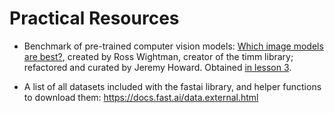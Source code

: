 # Practical Resources

- Benchmark of pre-trained computer vision models: [Which image models are best?](https://www.kaggle.com/code/jhoward/which-image-models-are-best), created by Ross Wightman, creator of the timm library; refactored and curated by Jeremy Howard. Obtained [in lesson 3](https://youtu.be/hBBOjCiFcuo?si=EXSPQV6EKAIPAaYb&t=828).

- A list of all datasets included with the fastai library, and helper functions to download them: https://docs.fast.ai/data.external.html